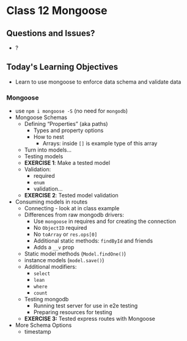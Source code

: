# Class 12 Mongoose

## Questions and Issues?

* ?

## Today's Learning Objectives
* Learn to use mongoose to enforce data schema and
validate data

### Mongoose
* use `npm i mongoose -S` (no need for `mongodb`)
* Mongoose Schemas
	* Defining “Properties” (aka paths)
		* Types and property options
		* How to nest
			* Arrays: inside `[]` is example type of this array
	* Turn into models...
	* Testing models
    * **EXERCISE 1**: Make a tested model
	* Validation:
    	* required
		* `enum`
		* validation...
    * **EXERCISE 2**: Tested model validation
* Consuming models in routes
    * Connecting - look at in class example
    * Differences from raw mongodb drivers:
        * Use `mongoose` in requires and for creating the connection
        * No `ObjectID` required
        * No `toArray` or `res.ops[0]`
        * Additional static methods: `findById` and friends
        * Adds a `__v` prop
	* Static model methods (`Model.findOne()`)
	* instance models (`model.save()`)
	* Additional modifiers:
		* `select`
		* `lean`
		* `where`
		* `count`
    * Testing mongodb
        * Running test server for use in e2e testing
        * Preparing resources for testing
    * **EXERCISE 3:** Tested express routes with Mongoose
* More Schema Options
	* timestamp
